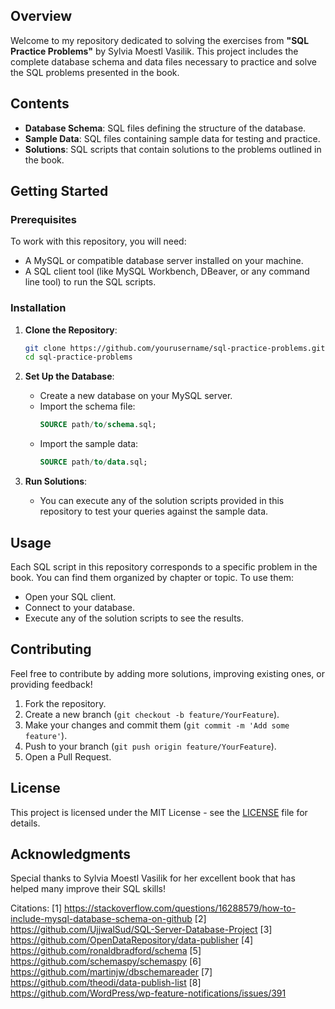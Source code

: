 ## Overview

Welcome to my repository dedicated to solving the exercises from **"SQL Practice Problems"** by Sylvia Moestl Vasilik. This project includes the complete database schema and data files necessary to practice and solve the SQL problems presented in the book.

## Contents

- **Database Schema**: SQL files defining the structure of the database.
- **Sample Data**: SQL files containing sample data for testing and practice.
- **Solutions**: SQL scripts that contain solutions to the problems outlined in the book.

## Getting Started

### Prerequisites

To work with this repository, you will need:

- A MySQL or compatible database server installed on your machine.
- A SQL client tool (like MySQL Workbench, DBeaver, or any command line tool) to run the SQL scripts.

### Installation

1. **Clone the Repository**:
   ```bash
   git clone https://github.com/yourusername/sql-practice-problems.git
   cd sql-practice-problems
   ```

2. **Set Up the Database**:
   - Create a new database on your MySQL server.
   - Import the schema file:
     ```sql
     SOURCE path/to/schema.sql;
     ```
   - Import the sample data:
     ```sql
     SOURCE path/to/data.sql;
     ```

3. **Run Solutions**:
   - You can execute any of the solution scripts provided in this repository to test your queries against the sample data.

## Usage

Each SQL script in this repository corresponds to a specific problem in the book. You can find them organized by chapter or topic. To use them:

- Open your SQL client.
- Connect to your database.
- Execute any of the solution scripts to see the results.

## Contributing

Feel free to contribute by adding more solutions, improving existing ones, or providing feedback! 

1. Fork the repository.
2. Create a new branch (`git checkout -b feature/YourFeature`).
3. Make your changes and commit them (`git commit -m 'Add some feature'`).
4. Push to your branch (`git push origin feature/YourFeature`).
5. Open a Pull Request.

## License

This project is licensed under the MIT License - see the [LICENSE](LICENSE) file for details.

## Acknowledgments

Special thanks to Sylvia Moestl Vasilik for her excellent book that has helped many improve their SQL skills!

Citations:
[1] https://stackoverflow.com/questions/16288579/how-to-include-mysql-database-schema-on-github
[2] https://github.com/UjjwalSud/SQL-Server-Database-Project
[3] https://github.com/OpenDataRepository/data-publisher
[4] https://github.com/ronaldbradford/schema
[5] https://github.com/schemaspy/schemaspy
[6] https://github.com/martinjw/dbschemareader
[7] https://github.com/theodi/data-publish-list
[8] https://github.com/WordPress/wp-feature-notifications/issues/391
